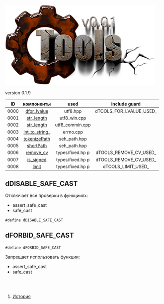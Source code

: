 
[![logo](../logo.png)](../home.md "for developers") 

[P1]: ../images/progress.png  "2021y-03m-11d"
[X1]: ../images/failed.png    "2021y-03m-11d"
[V1]: ../images/success.png   "2021y-03m-11d"
[E1]: ../images/nodata.png    "2021y-03m-11d"
[N1]: ../images/na.png        "2021y-03m-11d"

version 0.1.9

| **ID** | **компоненты**       |  used            |      include guard      |  
|:------:|:--------------------:|:----------------:|:-----------------------:|  
|  0000  | [dfor_lvalue][00]    | utf8.hpp         | dTOOLS_FOR_LVALUE_USED_ |  
|  0001  | [str_length][01]     | utf8_win.cpp     |                         |  
|  0002  | [str_length][01]     | utf8_commin.cpp  |                         |  
|  0003  | [int_to_string_][03] | errno.cpp        |                         |  
|  0004  | [tokenizePath][04]   | seh_path.hpp     |                         |  
|  0005  | [shortPath][05]      | seh_path.hpp     |                         |  
|  0006  | [remove_cv][06]      | types/fixed.hp p | dTOOLS_REMOVE_CV_USED_  |  
|  0007  | [is_signed][07]      | types/fixed.hp p | dTOOLS_REMOVE_CV_USED_  |  
|  0008  | [limit][08]          | types/fixed.hp p | dTOOLS_LIMIT_USED_      |  

dDISABLE_SAFE_CAST
---

Отключает все проверки в функцииях:  
  - assert_safe_cast  
  - safe_cast  

```
#define dDISABLE_SAFE_CAST
```

dFORBID_SAFE_CAST
---

```
#define dFORBID_SAFE_CAST
```

Запрещает использовать функции:  
  - assert_safe_cast  
  - safe_cast  




<br />
<br />


[00]: #dfor_lvalue         "метафункция: разрешает/запрещает использовать lvalue в аргументах шаблонов"  
[01]: #str_length          "грубый неоптимизированный способ получения длины строки"  
[03]: #int_to_string_      "преобразует int в строку. (старые компиляторы не поддерживают std::to_string)"  
[04]: #tokenizePath        "сплитит файловый путь на токены-каталоги. в перспективе может переехать в fsystem"  
[05]: #shortPath           "умеет укорачивать длинный файловый путь. в перспективе может переехать в fsystem"  
[06]: #remove_cv           "служебная мета-функция: удаляет квалификаторы типов"  
[07]: #is_signed           "служебная мета-функция: определяет: является ли тип знаковым"  
[08]: #limit               "служебная мета-функция: определяет макс/мин значение типа"  


1) [История](../history.md)  


